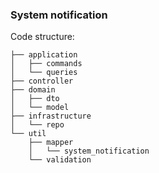 ### System notification

Code structure:

```
├── application
│   ├── commands
│   └── queries
├── controller
├── domain
│   ├── dto
│   └── model
├── infrastructure
│   └── repo
└── util
    ├── mapper
    │   └── system_notification
    └── validation

```
